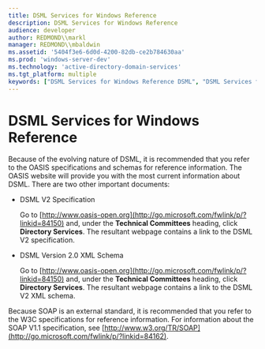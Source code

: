 ```yaml
---
title: DSML Services for Windows Reference
description: DSML Services for Windows Reference
audience: developer
author: REDMOND\\markl
manager: REDMOND\\mbaldwin
ms.assetid: '5404f3e6-6d0d-4200-82db-ce2b784630aa'
ms.prod: 'windows-server-dev'
ms.technology: 'active-directory-domain-services'
ms.tgt_platform: multiple
keywords: ["DSML Services for Windows Reference DSML", "DSML Services for Windows, reference"]
---
```


# DSML Services for Windows Reference

Because of the evolving nature of DSML, it is recommended that you refer to the OASIS specifications and schemas for reference information. The OASIS website will provide you with the most current information about DSML. There are two other important documents:

-   DSML V2 Specification

    Go to [http://www.oasis-open.org](http://go.microsoft.com/fwlink/p/?linkid=84150) and, under the **Technical Committees** heading, click **Directory Services**. The resultant webpage contains a link to the DSML V2 specification.

-   DSML Version 2.0 XML Schema

    Go to [http://www.oasis-open.org](http://go.microsoft.com/fwlink/p/?linkid=84150) and, under the **Technical Committees** heading, click **Directory Services**. The resultant webpage contains a link to the DSML V2 XML schema.

Because SOAP is an external standard, it is recommended that you refer to the W3C specifications for reference information. For information about the SOAP V1.1 specification, see [http://www.w3.org/TR/SOAP](http://go.microsoft.com/fwlink/p/?linkid=84162).

 

 




